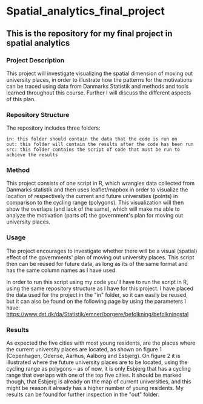 # Spatial_analytics_final_project

## This is the repository for my final project in spatial analytics 

### Project Description
This project will investigate visualizing the spatial dimension of moving out university places, in order to illustrate how the patterns for the motivations can be traced using data from Danmarks Statistik and methods and tools learned throughout this course. Further I will discuss the different aspects of this plan. 

### Repository Structure

The repository includes three folders:

    in: this folder should contain the data that the code is run on
    out: this folder will contain the results after the code has been run
    src: this folder contains the script of code that must be run to achieve the results

### Method

This project consists of one script in R, which wrangles data collected from Danmarks statistik and then uses leaflet/mapbox in order to visualize the location of respectively the current and future universities (points) in comparison to the cycling range (polygons). This visualization will then show the overlaps (and lack of the same), which will make me able to analyze the motivation (parts of) the government's plan for moving out university places. 

### Usage
The project encourages to investigate whether there will be a visual (spatial) effect of the governments' plan of moving out university places. This script then can be reused for future data, as long as its of the same format and has the same column names as I have used. 

In order to run this script using my code you'll have to run the script in R, using the same repository structure as I have for this project. I have placed the data used for the project in the "in" folder, so it can easily be reused, but it can also be found on the following page by using the parameters I have: https://www.dst.dk/da/Statistik/emner/borgere/befolkning/befolkningstal 


### Results
As expected the five cities with most young residents, are the places where the current university places are located, as shown on figure 1 (Copenhagen, Odense, Aarhus, Aalborg and Esbjerg). On figure 2 it is illustrated where the future university places are to be located, using the cycling range as polygons – as of now, it is only Esbjerg that has a cycling range that overlaps with one of the top five cities. It should be marked though, that Esbjerg is already on the map of current universities, and this might be reason it already has a higher number of young residents. My results can be found for further inspection in the "out" folder. 
